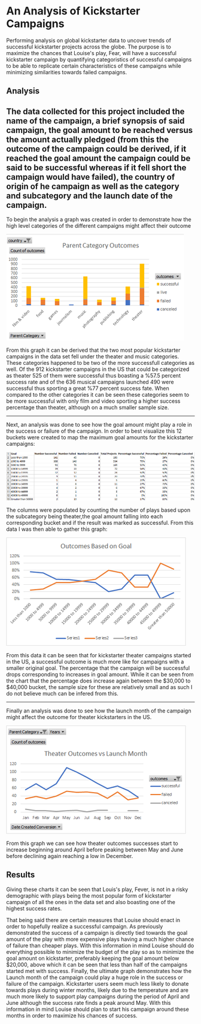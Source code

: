 # An Analysis of Kickstarter Campaigns
Performing analysis on global kickstarter data to uncover trends of successful kickstarter projects across the globe. The purpose is to maximize the chances that Louise's play, Fear, will have a successful kickstarter campaign by quantifying categoristics of successful campaigns to be able to replicate certain characteristics of these campaigns while minimizing similarities towards failed campaigns.

## Analysis
The data collected for this project included the name of the campaign, a brief synopsis of said campaign, the goal amount to be reached versus the amount actually pledged (from this the outcome of the campaign could be derived, if it reached the goal amount the campaign could be said to be successful whereas if it fell short the campaign would have failed), the country of origin of he campaign as well as the category and subcategory and the launch date of the campaign. 
---
To begin the analysis a graph was created in order to demonstrate how the high level categories of the different campaigns might affect their outcome

![](Untitled.png)

From this graph it can be derived that the two most popular kickstarter campaigns in the data set fell under the theater and music categories. These categories happened to be two of the more successfull categories as well. Of the 912 kickstarter campaigns in the US that could be categorized as theater 525 of them were successful thus boasting a %57.5 percent success rate and of the 636 musical campaigns launched 490 were successful thus sporting a great %77 percent success fate. When compared to the other categories it can be seen these categories seem to be more successful with only film and video sporting a higher success percentage than theater, although on a much smaller sample size.

---

Next, an analysis was done to see how the goal amount might play a role in the success or failure of the campaign. In order to best visualize this 12 buckets were created to map the maximum goal amounts for the kickstarter campaigns:

![](outcomes_chart.PNG)

The columns were populated by counting the number of plays based upon the subcategory being theater,the goal amount falling into each corresponding bucket and if the result was marked as successful. From this data I was then able to gather this graph:

![](Outcomes_vs_Goals.png)

From this data it can be seen that for kickstarter theater campaigns started in the US, a successful outcome is much more like for campaigns with a smaller original goal. The percentage that the campaign will be successful drops corresponding to increases in goal amount.  While it can be seen from the chart that the percentage does increase again between the $30,000 to $40,000 bucket, the sample size for these are relatively small and as such I do not believe much can be infered from this.

---

Finally an analysis was done to see how the launch month of the campaign might affect the outcome for theater kickstarters in the US.

![](Theater_Outcomes_vs_Launch.png)

From this graph we can see how theater outcomes successes start to increase beginning around April before peaking between May and June before declining again reaching a low in December.

## Results

Giving these charts it can be seen that Louis's play, Fever, is not in a risky demographic with plays being the most popular form of kickstarter campaign of all the ones in the data set and also boasting one of the highest success rates.

That being said there are certain measures that Louise should enact in order to hopefully realize a successful campaign. As previously demonstrated the success of a campaign is directly tied towards the goal amount of the play with more expensive plays having a much higher chance of failure than cheaper plays. With this information in mind Louise should do everything possible to minimize the budget of the play so as to minimize the goal amount on kickstarter, preferably keeping the goal amount below $20,000, above which it can be seen that less than half of the campaigns started met  with success. Finally, the ultimate graph demonstrates how the Launch month of the campaign could play a huge role in the success or failure of the campaign. Kickstarter users seem much less likely to donate towards plays during winter months, likely due to the temperature and are much more likely to support play campaigns during the period of April and June although the success rate finds a peak around May. With this information in mind Louise should plan to start his campaign around these months in order to maximize his chances of success.




